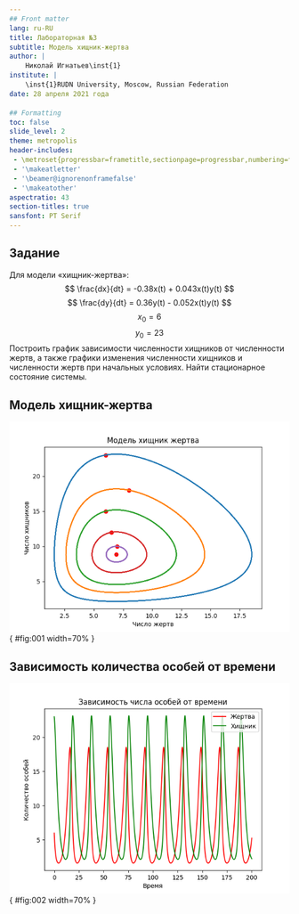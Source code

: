 ```yaml
---
## Front matter
lang: ru-RU
title: Лабораторная №3
subtitle: Модель хищник-жертва
author: |
	Николай Игнатьев\inst{1}
institute: |
	\inst{1}RUDN University, Moscow, Russian Federation
date: 28 апреля 2021 года

## Formatting
toc: false
slide_level: 2
theme: metropolis
header-includes: 
 - \metroset{progressbar=frametitle,sectionpage=progressbar,numbering=fraction}
 - '\makeatletter'
 - '\beamer@ignorenonframefalse'
 - '\makeatother'
aspectratio: 43
section-titles: true
sansfont: PT Serif
---
```


## Задание
Для модели «хищник-жертва»:
$$ \frac{dx}{dt} = -0.38x(t) + 0.043x(t)y(t) $$
$$ \frac{dy}{dt} = 0.36y(t) - 0.052x(t)y(t) $$
$$ x_0 = 6 $$
$$ y_0 = 23 $$
Построить график зависимости численности хищников от численности жертв, а также графики изменения численности хищников и
численности жертв при начальных условиях. Найти стационарное состояние системы.

## Модель хищник-жертва
![График 1](../source/lab04_fig.png){ #fig:001 width=70% }

## Зависимость количества особей от времени
![График 2](../source/lab04_graph.png){ #fig:002 width=70% }

